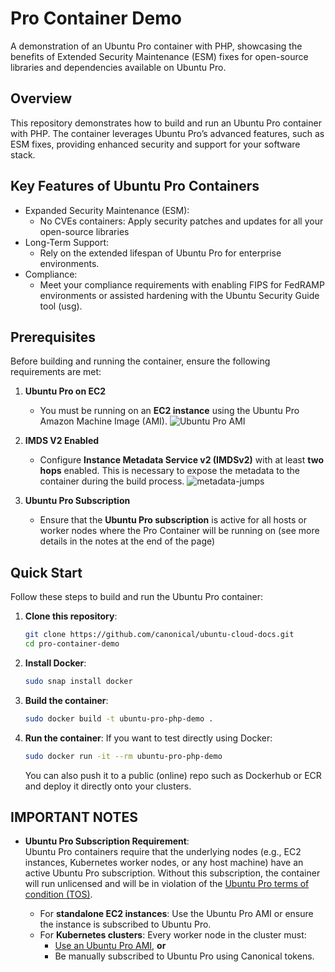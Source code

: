 # Pro Container Demo

A demonstration of an Ubuntu Pro container with PHP, showcasing the benefits of Extended Security Maintenance (ESM) fixes for open-source libraries and dependencies available on Ubuntu Pro.

## Overview

This repository demonstrates how to build and run an Ubuntu Pro container with PHP. The container leverages Ubuntu Pro’s advanced features, such as ESM fixes, providing enhanced security and support for your software stack.

## Key Features of Ubuntu Pro Containers

 - Expanded Security Maintenance (ESM):
     - No CVEs containers: Apply security patches and updates for all your open-source libraries 
 - Long-Term Support:
     - Rely on the extended lifespan of Ubuntu Pro for enterprise environments.
 - Compliance:
     - Meet your compliance requirements with enabling FIPS for FedRAMP environments or assisted hardening with the Ubuntu Security Guide tool (usg).

## Prerequisites

Before building and running the container, ensure the following requirements are met:

1. **Ubuntu Pro on EC2**  
   - You must be running on an **EC2 instance** using the Ubuntu Pro Amazon Machine Image (AMI).
     ![Ubuntu Pro AMI](https://github.com/user-attachments/assets/89677c23-0be4-4872-9c85-4d0b8524e425)

   
2. **IMDS V2 Enabled**  
   - Configure **Instance Metadata Service v2 (IMDSv2)** with at least **two hops** enabled. This is necessary to expose the metadata to the container during the build process.
     ![metadata-jumps](https://github.com/user-attachments/assets/dbcb6a30-40c5-4e5d-86d2-1c918835e2b7)


3. **Ubuntu Pro Subscription**    
   - Ensure that the **Ubuntu Pro subscription** is active for all hosts or worker nodes where the Pro Container will be running on (see more details in the notes at the end of the page)

## Quick Start

Follow these steps to build and run the Ubuntu Pro container:

1. **Clone this repository**:
   ```bash
   git clone https://github.com/canonical/ubuntu-cloud-docs.git
   cd pro-container-demo
   ```
1. **Install Docker**:
   ```bash
   sudo snap install docker
   ```
1. **Build the container**:
   ```bash
   sudo docker build -t ubuntu-pro-php-demo .
   ```
1. **Run the container**:
   If you want to test directly using Docker:
   ```bash
   sudo docker run -it --rm ubuntu-pro-php-demo
   ```
   You can also push it to a public (online) repo such as Dockerhub or ECR and deploy it directly onto your clusters.

## IMPORTANT NOTES

- **Ubuntu Pro Subscription Requirement**:  
  Ubuntu Pro containers require that the underlying nodes (e.g., EC2 instances, Kubernetes worker nodes, or any host machine) have an active Ubuntu Pro subscription. Without this subscription, the container will run unlicensed and will be in violation of the [Ubuntu Pro terms of condition (TOS)](https://assets.ubuntu.com/v1/2b1d777a-Ubuntu%20Pro%20description%20-%20deploy%20May%202024%20(1).pdf).

  - For **standalone EC2 instances**: Use the Ubuntu Pro AMI or ensure the instance is subscribed to Ubuntu Pro.
  - For **Kubernetes clusters**: Every worker node in the cluster must:
    - [Use an Ubuntu Pro AMI](https://documentation.ubuntu.com/aws/en/latest/aws-how-to/kubernetes/deploy-ubuntu-pro-cluster-with-eks-pro-ami/), **or**
    - Be manually subscribed to Ubuntu Pro using Canonical tokens.

